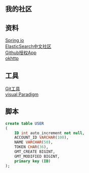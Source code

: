 ## 我的社区

## 资料
[Spring io](https://spring.io)  
[ElasticSearch中文社区](https://elasticsearch.cn)   
[Github授权App](https://developer.github.com/apps/building-oauth-apps/creating-an-oauth-app/)  
[okhttp](https://square.github.io/okhttp/)  


## 工具
[Git工具](https://git-scm.com/downloads)  
[visual Paradigm](https://www.visual-paradigm.com/cn)

## 脚本
```sql
create table USER
(
	ID int auto_increment not null,
	ACCOUNT_ID VARCHAR(100),
	NAME VARCHAR(50),
	TOKEN CHAR(36),
	GMT_CREATE BIGINT,
	GMT_MODIFIED BIGINT,
	primary key (ID)
);
```
